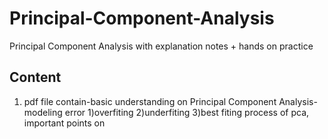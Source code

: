 # Principal-Component-Analysis
Principal Component Analysis with explanation notes + hands on practice 
## Content 
1) pdf file contain-basic understanding on Principal Component Analysis-modeling error 1)overfiting 2)underfiting 3)best fiting process of pca, important points on 
